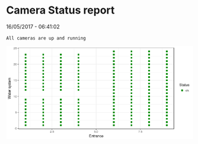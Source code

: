 Camera Status report
================
16/05/2017 - 06:41:02

    All cameras are up and running

![](camreport_files/figure-markdown_github/unnamed-chunk-2-1.png)
